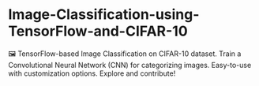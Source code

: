 # Image-Classification-using-TensorFlow-and-CIFAR-10
🖼️ TensorFlow-based Image Classification on CIFAR-10 dataset. Train a Convolutional Neural Network (CNN) for categorizing images. Easy-to-use with customization options. Explore and contribute!
